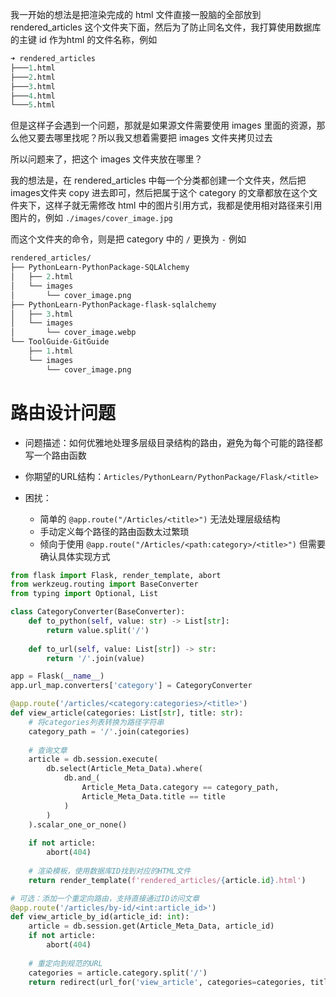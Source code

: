 我一开始的想法是把渲染完成的 html 文件直接一股脑的全部放到 rendered_articles 这个文件夹下面，然后为了防止同名文件，我打算使用数据库的主键 id 作为html 的文件名称，例如

```perl
➜ rendered_articles
├───1.html
├───2.html
├───3.html
├───4.html
└───5.html
```

但是这样子会遇到一个问题，那就是如果源文件需要使用 images 里面的资源，那么他又要去哪里找呢？所以我又想着需要把 images 文件夹拷贝过去

所以问题来了，把这个 images 文件夹放在哪里？

我的想法是，在 rendered_articles 中每一个分类都创建一个文件夹，然后把images文件夹 copy 进去即可，然后把属于这个 category 的文章都放在这个文件夹下，这样子就无需修改 html 中的图片引用方式，我都是使用相对路径来引用图片的，例如 `./images/cover_image.jpg`

而这个文件夹的命令，则是把 category 中的 `/` 更换为 `-` 例如

```perl
rendered_articles/
├── PythonLearn-PythonPackage-SQLAlchemy
│   ├── 2.html
│   └── images
│       └── cover_image.png
├── PythonLearn-PythonPackage-flask-sqlalchemy
│   ├── 3.html
│   └── images
│       └── cover_image.webp
└── ToolGuide-GitGuide
    ├── 1.html
    └── images
        └── cover_image.png
```





# 路由设计问题

- 问题描述：如何优雅地处理多层级目录结构的路由，避免为每个可能的路径都写一个路由函数

- 你期望的URL结构：`Articles/PythonLearn/PythonPackage/Flask/<title>`
- 困扰：
  - 简单的 `@app.route("/Articles/<title>")` 无法处理层级结构
  - 手动定义每个路径的路由函数太过繁琐
  - 倾向于使用 `@app.route("/Articles/<path:category>/<title>")` 但需要确认具体实现方式

```python
from flask import Flask, render_template, abort
from werkzeug.routing import BaseConverter
from typing import Optional, List

class CategoryConverter(BaseConverter):
    def to_python(self, value: str) -> List[str]:
        return value.split('/')
    
    def to_url(self, value: List[str]) -> str:
        return '/'.join(value)

app = Flask(__name__)
app.url_map.converters['category'] = CategoryConverter

@app.route('/articles/<category:categories>/<title>')
def view_article(categories: List[str], title: str):
    # 将categories列表转换为路径字符串
    category_path = '/'.join(categories)
    
    # 查询文章
    article = db.session.execute(
        db.select(Article_Meta_Data).where(
            db.and_(
                Article_Meta_Data.category == category_path,
                Article_Meta_Data.title == title
            )
        )
    ).scalar_one_or_none()
    
    if not article:
        abort(404)
    
    # 渲染模板，使用数据库ID找到对应的HTML文件
    return render_template(f'rendered_articles/{article.id}.html')

# 可选：添加一个重定向路由，支持直接通过ID访问文章
@app.route('/articles/by-id/<int:article_id>')
def view_article_by_id(article_id: int):
    article = db.session.get(Article_Meta_Data, article_id)
    if not article:
        abort(404)
    
    # 重定向到规范的URL
    categories = article.category.split('/')
    return redirect(url_for('view_article', categories=categories, title=article.title))
```

